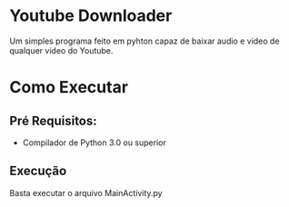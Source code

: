 # **Youtube Downloader**
Um simples programa feito em pyhton capaz de baixar audio e video de qualquer video do Youtube.

# **Como Executar**
## Pré Requisitos:
* Compilador de Python 3.0 ou superior
## Execução
Basta executar o arquivo MainActivity.py
